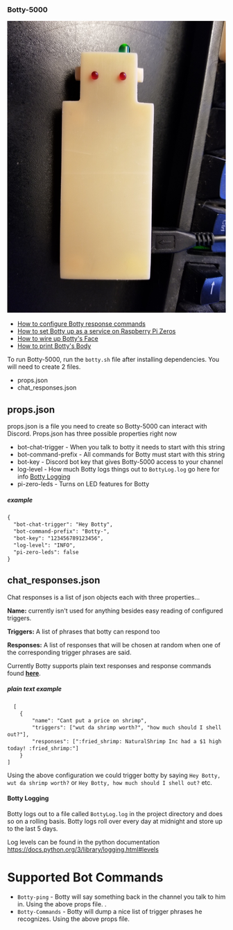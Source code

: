### Botty-5000

![This is Botty](BottyGlamourShot.jpg)

* [How to configure Botty response commands](response_commands.md)
* [How to set Botty up as a service on Raspberry Pi Zeros](raspberrypi_zero_service.md)
* [How to wire up Botty's Face](gerber/README.md)
* [How to print Botty's Body](stls/README.md)

To run Botty-5000, run the `botty.sh` file after installing dependencies. You will need to create 2 files.

* props.json
* chat_responses.json

## props.json
props.json is a file you need to create so Botty-5000 can interact with Discord.
Props.json has three possible properties right now

* bot-chat-trigger - When you talk to botty it needs to start with this string
* bot-command-prefix - All commands for Botty must start with this string
* bot-key - Discord bot key that gives Botty-5000 access to your channel
* log-level - How much Botty logs things out to `BottyLog.log` go here for info [Botty Logging](#Botty-Logging)
* pi-zero-leds - Turns on LED features for Botty

##### example
```
{
  "bot-chat-trigger": "Hey Botty",
  "bot-command-prefix": "Botty-",
  "bot-key": "123456789123456",
  "log-level": "INFO",
  "pi-zero-leds": false
}
```

## chat_responses.json
Chat responses is a list of json objects each with three properties...

**Name:** currently isn't used for anything besides easy reading of configured triggers.

**Triggers:** A list of phrases that botty can respond too

**Responses:** A list of responses that will be chosen at random when one of the corresponding trigger phrases are said.

Currently Botty supports plain text responses and response commands found **[here](response_commands.md)**.
##### plain text example
```
  [
    {
        "name": "Cant put a price on shrimp",
        "triggers": ["wut da shrimp worth?", "how much should I shell out?"],
        "responses": [":fried_shrimp: NaturalShrimp Inc had a $1 high today! :fried_shrimp:"]
    }
]
```
Using the above configuration we could trigger botty by saying `Hey Botty, wut da shrimp worth?` or `Hey Botty, how much should I shell out?`
etc.

#### Botty Logging
Botty logs out to a file called `BottyLog.log` in the project directory and does so on a rolling basis. Botty logs roll over 
every day at midnight and store up to the last 5 days.

Log levels can be found in the python documentation https://docs.python.org/3/library/logging.html#levels

# Supported Bot Commands
* `Botty-ping` - Botty will say something back in the channel you talk to him in. Using the above props file. .
* `Botty-Commands` - Botty will dump a nice list of trigger phrases he recognizes. Using the above props file. 